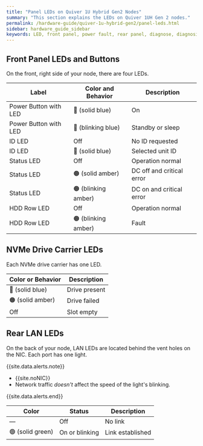 ```yaml
---
title: "Panel LEDs on Quiver 1U Hybrid Gen2 Nodes"
summary: "This section explains the LEDs on Quiver 1UH Gen 2 nodes."
permalink: /hardware-guide/quiver-1u-hybrid-gen2/panel-leds.html
sidebar: hardware_guide_sidebar
keywords: LED, front panel, power fault, rear panel, diagnose, diagnosis, hardware health, Quiver 1U Hybrid Gen2
---
```


## Front Panel LEDs and Buttons

On the front, right side of your node, there are four LEDs.

| Label                 | Color and Behavior  | Description               |
| --------------------- | ------------------- | ------------------------- |
| Power Button with LED | 🔵 (solid blue)     | On                        |
| Power Button with LED | 🔵 (blinking blue)  | Standby or sleep          |
| ID LED                | Off                 | No ID requested           |
| ID LED                | 🔵 (solid blue)     | Selected unit ID          |
| Status LED            | Off                 | Operation normal          |
| Status LED            | 🟠 (solid amber)    | DC off and critical error |
| Status LED            | 🟠 (blinking amber) | DC on and critical error  |
| HDD Row LED           | Off                 | Operation normal          |
| HDD Row LED           | 🟠 (blinking amber) | Fault                     |


## NVMe Drive Carrier LEDs

Each NVMe drive carrier has one LED.

| Color or Behavior | Description   |
| ----------------- | ------------- |
| 🔵 (solid blue)   | Drive present |
| 🟠 (solid amber)  | Drive failed  |
| Off               | Slot empty    |


## Rear LAN LEDs

On the back of your node, LAN LEDs are located behind the vent holes on the NIC. Each port has one light.

{{site.data.alerts.note}}
<ul>
  <li>{{site.noNIC}}</li>
  <li>Network traffic <em>doesn't</em> affect the speed of the light's blinking.</li>
</ul>
{{site.data.alerts.end}}


| Color            | Status             | Description      |
| ---------------- | ------------------ | ---------------- |
| &#8212;          | Off                | No link          |
| 🟢 (solid green) | On or blinking     | Link established |
